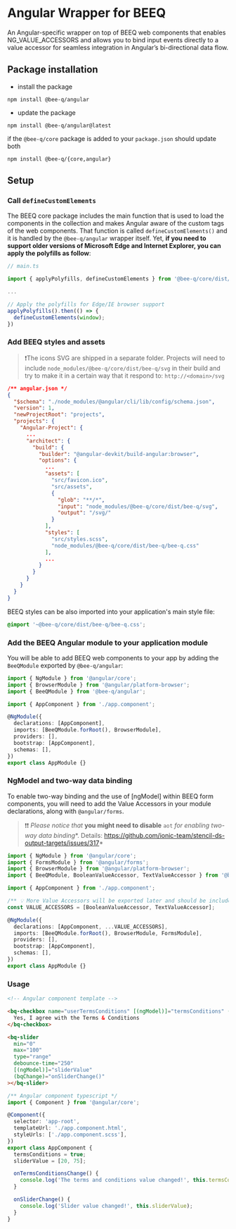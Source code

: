 # Angular Wrapper for BEEQ

An Angular-specific wrapper on top of BEEQ web components that enables NG_VALUE_ACCESSORS and allows you to bind input events directly to a value accessor for seamless integration in Angular’s bi-directional data flow.

## Package installation

- install the package

```
npm install @bee-q/angular
```

- update the package

```
npm install @bee-q/angular@latest
```

if the `@bee-q/core` package is added to your `package.json` should update both

```
npm install @bee-q/{core,angular}
```

## Setup

### Call `defineCustomElements`

The BEEQ core package includes the main function that is used to load the components in the collection and makes Angular aware of the custom tags of the web components. That function is called `defineCustomElements()` and it is handled by the `@bee-q/angular` wrapper itself. Yet, **if you need to support older versions of Microsoft Edge and Internet Explorer, you can apply the polyfills as follow**:

```ts
// main.ts

import { applyPolyfills, defineCustomElements } from '@bee-q/core/dist/loader';

...

// Apply the polyfills for Edge/IE browser support
applyPolyfills().then(() => {
  defineCustomElements(window);
})
```

### Add BEEQ styles and assets

> ❗️The icons SVG are shipped in a separate folder. Projects will need to include `node_modules/@bee-q/core/dist/bee-q/svg` in their build and try to make it in a certain way that it respond to: `http://<domain>/svg`

```json
/** angular.json */
{
  "$schema": "./node_modules/@angular/cli/lib/config/schema.json",
  "version": 1,
  "newProjectRoot": "projects",
  "projects": {
    "Angular-Project": {
      ...
      "architect": {
        "build": {
          "builder": "@angular-devkit/build-angular:browser",
          "options": {
            ...
            "assets": [
              "src/favicon.ico",
              "src/assets",
              {
                "glob": "**/*",
                "input": "node_modules/@bee-q/core/dist/bee-q/svg",
                "output": "/svg/"
              }
            ],
            "styles": [
              "src/styles.scss",
              "node_modules/@bee-q/core/dist/bee-q/bee-q.css"
            ],
            ...
          }
		}
      }
    }
  }
}
```

BEEQ styles can be also imported into your application's main style file:

```css
@import '~@bee-q/core/dist/bee-q/bee-q.css';
```

### Add the BEEQ Angular module to your application module

You will be able to add BEEQ web components to your app by adding the `BeeQModule` exported by `@bee-q/angular`:

```ts
import { NgModule } from '@angular/core';
import { BrowserModule } from '@angular/platform-browser';
import { BeeQModule } from '@bee-q/angular';

import { AppComponent } from './app.component';

@NgModule({
  declarations: [AppComponent],
  imports: [BeeQModule.forRoot(), BrowserModule],
  providers: [],
  bootstrap: [AppComponent],
  schemas: [],
})
export class AppModule {}
```

### NgModel and two-way data binding

To enable two-way binding and the use of [ngModel] within BEEQ form components, you will need to add the Value Accessors in your module declarations, along with `@angular/forms`.

> ❗️❗️ *Please notice that* **you might need to disable** `aot` *for enabling two-way data binding**. Details: https://github.com/ionic-team/stencil-ds-output-targets/issues/317*

```ts
import { NgModule } from '@angular/core';
import { FormsModule } from '@angular/forms';
import { BrowserModule } from '@angular/platform-browser';
import { BeeQModule, BooleanValueAccessor, TextValueAccessor } from '@bee-q/angular';

import { AppComponent } from './app.component';

/** 💡 More Value Accessors will be exported later and should be included as well */
const VALUE_ACCESSORS = [BooleanValueAccessor, TextValueAccessor];

@NgModule({
  declarations: [AppComponent, ...VALUE_ACCESSORS],
  imports: [BeeQModule.forRoot(), BrowserModule, FormsModule],
  providers: [],
  bootstrap: [AppComponent],
  schemas: [],
})
export class AppModule {}
```

### Usage

```html
<!-- Angular component template -->

<bq-checkbox name="userTermsConditions" [(ngModel)]="termsConditions" (bqChange)="onTermsConditionsChange()">
  Yes, I agree with the Terms & Conditions
</bq-checkbox>

<bq-slider
  min="0"
  max="100"
  type="range"
  debounce-time="250"
  [(ngModel)]="sliderValue"
  (bqChange)="onSliderChange()"
></bq-slider>
```

```ts
/** Angular component typescript */
import { Component } from '@angular/core';

@Component({
  selector: 'app-root',
  templateUrl: './app.component.html',
  styleUrls: ['./app.component.scss'],
})
export class AppComponent {
  termsConditions = true;
  sliderValue = [20, 75];

  onTermsConditionsChange() {
    console.log('The terms and conditions value changed!', this.termsConditions);
  }

  onSliderChange() {
    console.log('Slider value changed!', this.sliderValue);
  }
}
```
